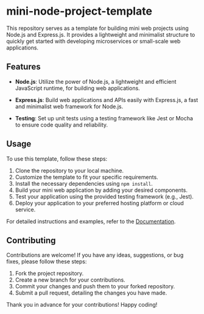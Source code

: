 # mini-node-project-template

This repository serves as a template for building mini web projects using Node.js and Express.js. It provides a lightweight and minimalist structure to quickly get started with developing microservices or small-scale web applications.

## Features

- **Node.js**: Utilize the power of Node.js, a lightweight and efficient JavaScript runtime, for building web applications.

- **Express.js**: Build web applications and APIs easily with Express.js, a fast and minimalist web framework for Node.js.

- **Testing**: Set up unit tests using a testing framework like Jest or Mocha to ensure code quality and reliability.

## Usage

To use this template, follow these steps:

1. Clone the repository to your local machine.
2. Customize the template to fit your specific requirements.
3. Install the necessary dependencies using `npm install`.
4. Build your mini web application by adding your desired components.
5. Test your application using the provided testing framework (e.g., Jest).
6. Deploy your application to your preferred hosting platform or cloud service.

For detailed instructions and examples, refer to the [Documentation](documentation.md).

## Contributing

Contributions are welcome! If you have any ideas, suggestions, or bug fixes, please follow these steps:

1. Fork the project repository.
2. Create a new branch for your contributions.
3. Commit your changes and push them to your forked repository.
4. Submit a pull request, detailing the changes you have made.

Thank you in advance for your contributions! Happy coding!

